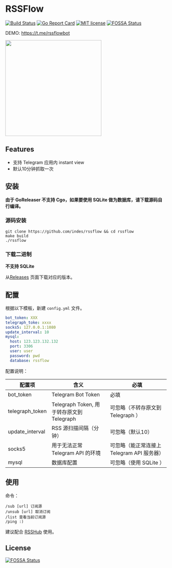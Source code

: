 # RSSFlow

[![Build Status](https://travis-ci.org/indes/rssflow.svg?branch=master)](https://travis-ci.org/indes/rssflow)
[![Go Report Card](https://goreportcard.com/badge/github.com/indes/rssflow)](https://goreportcard.com/report/github.com/indes/rssflow)
[![MIT license](https://img.shields.io/github/license/indes/rssflow.svg)](https://github.com/indes/rssflow/blob/master/LICENSE)
[![FOSSA Status](https://app.fossa.io/api/projects/git%2Bgithub.com%2Findes%2Frssflow.svg?type=shield)](https://app.fossa.io/projects/git%2Bgithub.com%2Findes%2Frssflow?ref=badge_shield)

DEMO: https://t.me/rssflowbot

<img src="https://raw.githubusercontent.com/indes/rssflow/master/images/rssflow_demo.gif" width = "300"/>


## Features  

- 支持 Telegram 应用内 instant view
- 默认10分钟抓取一次

## 安装

**由于 GoReleaser 不支持 Cgo，如果要使用 SQLite 做为数据库，请下载源码自行编译。**  

### 源码安装

```shell
git clone https://github.com/indes/rssflow && cd rssflow
make build
./rssflow
```

### 下载二进制

**不支持 SQLite**  

从[Releases](https://github.com/indes/rssflow/releases) 页面下载对应的版本。

## 配置

根据以下模板，新建 `config.yml` 文件。

```yml
bot_token: XXX
telegraph_toke: xxxx
socks5: 127.0.0.1:1080
update_interval: 10
mysql:
  host: 123.123.132.132
  port: 3306
  user: user
  password: pwd
  database: rssflow
```

配置说明：

| 配置项 | 含义 | 必填 |
| ------ | ------ | ------ |
| bot_token | Telegram Bot Token | 必填 |
| telegraph_token | Telegraph Token, 用于转存原文到 Telegraph | 可忽略（不转存原文到Telegraph ） |
| update_interval | RSS 源扫描间隔（分钟） | 可忽略（默认10） |
| socks5 | 用于无法正常 Telegram API 的环境 | 可忽略（能正常连接上 Telegram API 服务器） |
| mysql | 数据库配置 | 可忽略（使用 SQLite ） |

## 使用

命令：
```shell
/sub [url] 订阅源
/unsub [url] 取消订阅
/list 查看当前订阅源
/ping :)
```
建议配合 [RSSHub](https://github.com/DIYgod/RSSHub) 使用。

## License
[![FOSSA Status](https://app.fossa.io/api/projects/git%2Bgithub.com%2Findes%2Frssflow.svg?type=large)](https://app.fossa.io/projects/git%2Bgithub.com%2Findes%2Frssflow?ref=badge_large)
